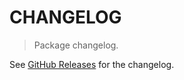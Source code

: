 # CHANGELOG

> Package changelog.

See [GitHub Releases](https://github.com/stdlib-js/complex-float32-parse/releases) for the changelog.